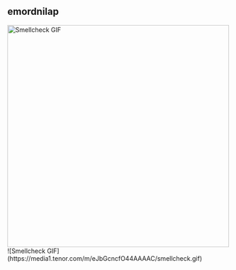 ## emordnilap
<img src="https://media.tenor.com/example.gif" width="500" alt="Smellcheck GIF">
![Smellcheck GIF](https://media1.tenor.com/m/eJbGcncfO44AAAAC/smellcheck.gif)

<!--
**testacc220/testacc220** is a ✨ _special_ ✨ repository because its `README.md` (this file) appears on your GitHub profile.

Here are some ideas to get you started:

- 🔭 I’m currently working on ...
- 🌱 I’m currently learning ...
- 👯 I’m looking to collaborate on ...
- 🤔 I’m looking for help with ...
- 💬 Ask me about ...
- 📫 How to reach me: ...
- 😄 Pronouns: ...
- ⚡ Fun fact: ...
-->
